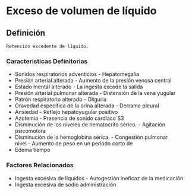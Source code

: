 # Exceso de volumen de líquido
## Definición
	Retención excedente de líquido.

### Caracteristicas Definitorias
- Sonidos respiratorios adventicios  - Hepatomegalia  
- Presión arterial alterada  - Aumento de la presión venosa 
central  
- Estado mental alterado  - La ingesta excede la salida  
- Presión arterial pulmonar alterada  - Distensión de la vena yugular  
- Patrón respiratorio alterado  - Oliguria  
- Gravedad específica de la orina 
alterada  - Derrame pleural  
- Ansiedad  - Reflejo hepatoyugular positivo  
- Azotemia  - Presencia de sonido cardíaco S3  
- Disminución de los niveles de 
hematocrito sérico.  - Agitación psicomotora  
- Disminución de la hemoglobina 
sérica.  - Congestión pulmonar  
 nivel - Aumento de peso en un período 
corto de  
- Edema   tiempo

### Factores Relacionados
- Ingesta excesiva de líquidos  - Autogestión ineficaz de la 
medicación  
- Ingesta excesiva de sodio  administración

